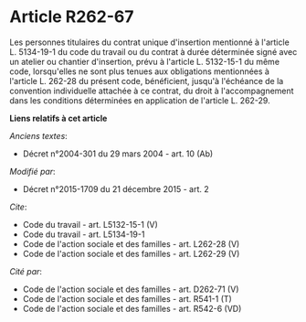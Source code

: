 # Article R262-67

Les personnes titulaires du contrat unique d'insertion mentionné à l'article L. 5134-19-1 du code du travail ou du contrat à
durée déterminée signé avec un atelier ou chantier d'insertion, prévu à l'article L. 5132-15-1 du même code, lorsqu'elles ne
sont plus tenues aux obligations mentionnées à l'article L. 262-28 du présent code, bénéficient, jusqu'à l'échéance de la
convention individuelle attachée à ce contrat, du droit à l'accompagnement dans les conditions déterminées en application de
l'article L. 262-29.

**Liens relatifs à cet article**

_Anciens textes_:

  - Décret n°2004-301 du 29 mars 2004 - art. 10 (Ab)

_Modifié par_:

  - Décret n°2015-1709 du 21 décembre 2015 - art. 2

_Cite_:

  - Code du travail - art. L5132-15-1 (V)
  - Code du travail - art. L5134-19-1
  - Code de l'action sociale et des familles - art. L262-28 (V)
  - Code de l'action sociale et des familles - art. L262-29 (V)

_Cité par_:

  - Code de l'action sociale et des familles - art. D262-71 (V)
  - Code de l'action sociale et des familles - art. R541-1 (T)
  - Code de l'action sociale et des familles - art. R542-6 (VD)
